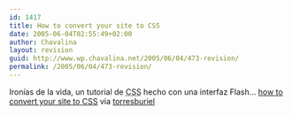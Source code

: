 ```yaml
---
id: 1417
title: How to convert your site to CSS
date: 2005-06-04T02:55:49+02:00
author: Chavalina
layout: revision
guid: http://www.wp.chavalina.net/2005/06/04/473-revision/
permalink: /2005/06/04/473-revision/
---
```

Iron&iacute;as de la vida, un tutorial de <acronym title="Cascade Style Sheets">CSS</acronym> hecho con una interfaz Flash… <a href="http://www.macromedia.com/newsletters/edge/may2005/index.html?sectionIndex=3&#038;trackingid=BIDD" target="_blank">how to convert your site to CSS</a> via <a href="http://www.macromedia.com/newsletters/edge/may2005/index.html?sectionIndex=3&#038;trackingid=BIDD" target="_blank">torresburiel</a>